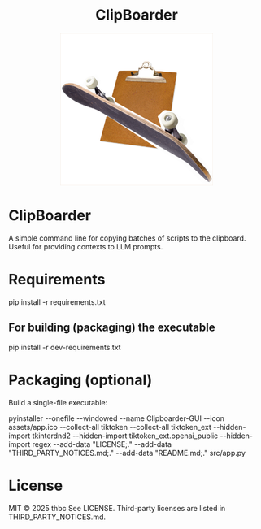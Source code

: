 <h1 align="center">ClipBoarder</h1>
<p align="center"><img src="assets/logo.png" alt="Alt Text" width="300" height="300"></p>

# ClipBoarder

A simple command line for copying batches of scripts to the clipboard. Useful for providing contexts to LLM prompts.

# Requirements

pip install -r requirements.txt
## For building (packaging) the executable
pip install -r dev-requirements.txt

# Packaging (optional)

Build a single-file executable:

pyinstaller --onefile --windowed --name Clipboarder-GUI   --icon assets/app.ico   --collect-all tiktoken   --collect-all tiktoken_ext   --hidden-import tkinterdnd2   --hidden-import tiktoken_ext.openai_public   --hidden-import regex   --add-data "LICENSE;." --add-data "THIRD_PARTY_NOTICES.md;." --add-data "README.md;."  src/app.py



# License

MIT © 2025 thbc
See LICENSE. Third-party licenses are listed in THIRD_PARTY_NOTICES.md.